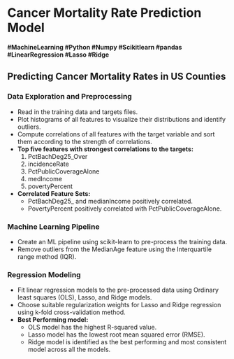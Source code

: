 # Cancer Mortality Rate Prediction Model
**#MachineLearning #Python #Numpy #Scikitlearn #pandas #LinearRegression #Lasso #Ridge**
## Predicting Cancer Mortality Rates in US Counties

### Data Exploration and Preprocessing
- Read in the training data and targets files.
- Plot histograms of all features to visualize their distributions and identify outliers.
- Compute correlations of all features with the target variable and sort them according to the strength of correlations.
- **Top five features with strongest correlations to the targets:**
  1. PctBachDeg25_Over
  2. incidenceRate
  3. PctPublicCoverageAlone
  4. medIncome
  5. povertyPercent
- **Correlated Feature Sets:**
  - PctBachDeg25_ and medianIncome positively correlated.
  - PovertyPercent positively correlated with PctPublicCoverageAlone.

### Machine Learning Pipeline
- Create an ML pipeline using scikit-learn to pre-process the training data.
- Remove outliers from the MedianAge feature using the Interquartile range method (IQR).

### Regression Modeling
- Fit linear regression models to the pre-processed data using Ordinary least squares (OLS), Lasso, and Ridge models.
- Choose suitable regularization weights for Lasso and Ridge regression using k-fold cross-validation method.
- **Best Performing model:**
  - OLS model has the highest R-squared value.
  - Lasso model has the lowest root mean squared error (RMSE).
  - Ridge model is identified as the best performing and most consistent model across all the models.
